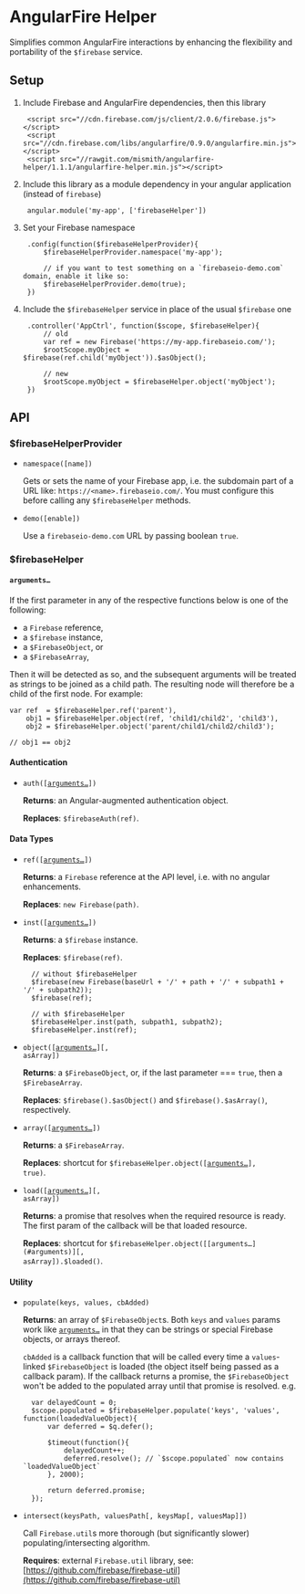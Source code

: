 # AngularFire Helper

Simplifies common AngularFire interactions by enhancing the flexibility and portability of the `$firebase` service.



## Setup

1. Include Firebase and AngularFire dependencies, then this library

        <script src="//cdn.firebase.com/js/client/2.0.6/firebase.js"></script>
        <script src="//cdn.firebase.com/libs/angularfire/0.9.0/angularfire.min.js"></script>
        <script src="//rawgit.com/mismith/angularfire-helper/1.1.1/angularfire-helper.min.js"></script>

2. Include this library as a module dependency in your angular application (instead of `firebase`)

        angular.module('my-app', ['firebaseHelper'])

3. Set your Firebase namespace

        .config(function($firebaseHelperProvider){
        	$firebaseHelperProvider.namespace('my-app');

        	// if you want to test something on a `firebaseio-demo.com` domain, enable it like so:
        	$firebaseHelperProvider.demo(true);
        })

4. Include the `$firebaseHelper` service in place of the usual `$firebase` one

        .controller('AppCtrl', function($scope, $firebaseHelper){
            // old
            var ref = new Firebase('https://my-app.firebaseio.com/');
            $rootScope.myObject = $firebase(ref.child('myObject')).$asObject();

            // new
        	$rootScope.myObject = $firebaseHelper.object('myObject');
        })



## API

### $firebaseHelperProvider

* `namespace([name])`

    Gets or sets the name of your Firebase app, i.e. the subdomain part of a URL like: `https://<name>.firebaseio.com/`. You must configure this before calling any `$firebaseHelper` methods.

* `demo([enable])`

    Use a `firebaseio-demo.com` URL by passing boolean `true`.



### $firebaseHelper

<a name="arguments"></a>
#### `arguments…`

If the first parameter in any of the respective functions below is one of the following:

* a `Firebase` reference,
* a `$firebase` instance,
* a `$FirebaseObject`, or
* a `$FirebaseArray`,

Then it will be detected as so, and the subsequent arguments will be treated as strings to be joined as a child path. The resulting node will therefore be a child of the first node. For example:

    var ref  = $firebaseHelper.ref('parent'),
    	obj1 = $firebaseHelper.object(ref, 'child1/child2', 'child3'),
    	obj2 = $firebaseHelper.object('parent/child1/child2/child3');

    // obj1 == obj2


#### Authentication

* <code>auth([[arguments…](#arguments)])</code>

    **Returns**: an Angular-augmented authentication object.

    **Replaces**: `$firebaseAuth(ref)`.


#### Data Types

* <code>ref([[arguments…](#arguments)])</code>

    **Returns**: a `Firebase` reference at the API level, i.e. with no angular enhancements.

    **Replaces**: `new Firebase(path)`.


* <code>inst([[arguments…](#arguments)])</code>

    **Returns**: a `$firebase` instance.

    **Replaces**: `$firebase(ref)`.

        // without $firebaseHelper
        $firebase(new Firebase(baseUrl + '/' + path + '/' + subpath1 + '/' + subpath2));
        $firebase(ref);

        // with $firebaseHelper
        $firebaseHelper.inst(path, subpath1, subpath2);
        $firebaseHelper.inst(ref);


* <code>object([[arguments…](#arguments)][, asArray])</code>

    **Returns**: a `$FirebaseObject`, or, if the last parameter === `true`, then a `$FirebaseArray`.

    **Replaces**: `$firebase().$asObject()` and `$firebase().$asArray()`, respectively.


* <code>array([[arguments…](#arguments)])</code>

    **Returns**: a `$FirebaseArray`.

    **Replaces**: shortcut for <code>$firebaseHelper.object([[arguments…](#arguments)], true)</code>.


* <code>load([[arguments…](#arguments)][, asArray])</code>

    **Returns**: a promise that resolves when the required resource is ready. The first param of the callback will be that loaded resource.

    **Replaces**: shortcut for <code>$firebaseHelper.object([[arguments…](#arguments)][, asArray]).$loaded()</code>.


#### Utility

* `populate(keys, values, cbAdded)`

    **Returns**: an array of `$FirebaseObject`s. Both `keys` and `values` params work like <code>[arguments…](#arguments)</code> in that they can be strings or special Firebase objects, or arrays thereof.

    `cbAdded` is a callback function that will be called every time a `values`-linked `$FirebaseObject` is loaded (the object itself being passed as a callback param). If the callback returns a promise, the `$FirebaseObject` won't be added to the populated array until that promise is resolved. e.g.

        var delayedCount = 0;
        $scope.populated = $firebaseHelper.populate('keys', 'values', function(loadedValueObject){
            var deferred = $q.defer();

            $timeout(function(){
                delayedCount++;
                deferred.resolve(); // `$scope.populated` now contains `loadedValueObject`
            }, 2000);

            return deferred.promise;
        });

* `intersect(keysPath, valuesPath[, keysMap[, valuesMap]])`

    Call `Firebase.util`s more thorough (but significantly slower) populating/intersecting algorithm.

    **Requires**: external `Firebase.util` library, see: [https://github.com/firebase/firebase-util](https://github.com/firebase/firebase-util)
